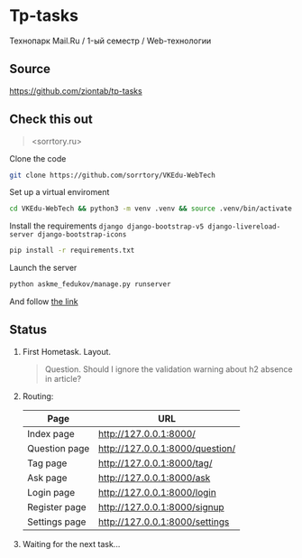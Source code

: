 # Tp-tasks

Технопарк Mail.Ru / 1-ый семестр / Web-технологии

## Source

<https://github.com/ziontab/tp-tasks>

## Check this out
> <sorrtory.ru>


Clone the code

```bash
git clone https://github.com/sorrtory/VKEdu-WebTech
```

Set up a virtual enviroment

```bash
cd VKEdu-WebTech && python3 -m venv .venv && source .venv/bin/activate
```

Install the requirements `django django-bootstrap-v5 django-livereload-server django-bootstrap-icons`

```bash
pip install -r requirements.txt
```

Launch the server

```bash
python askme_fedukov/manage.py runserver
```

And follow [the link](http://127.0.0.1:8000/)

## Status

1. First Hometask. Layout.

    > Question. Should I ignore the validation warning about h2 absence in article?

2. Routing:

    | Page           | URL                              |
    |----------------|----------------------------------|
    | Index page     | <http://127.0.0.1:8000/>           |
    | Question page  | <http://127.0.0.1:8000/question/>  |
    | Tag page       | <http://127.0.0.1:8000/tag/>       |
    | Ask page       | <http://127.0.0.1:8000/ask>        |
    | Login page     | <http://127.0.0.1:8000/login>      |
    | Register page  | <http://127.0.0.1:8000/signup>     |
    | Settings page  | <http://127.0.0.1:8000/settings>   |

3. Waiting for the next task...
